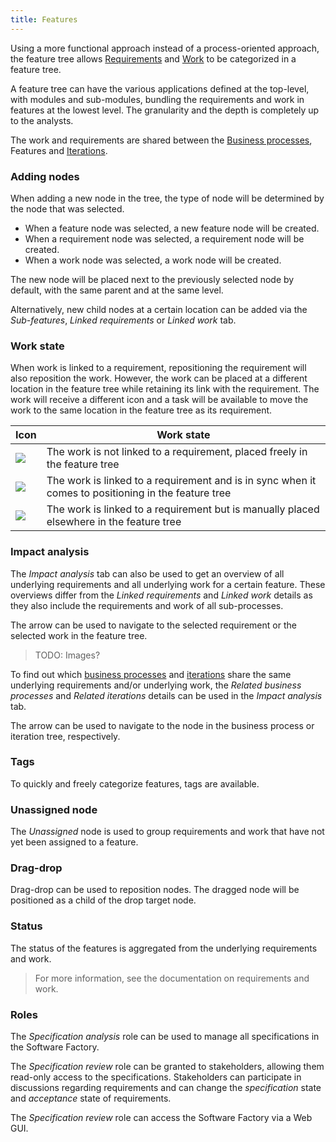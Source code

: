```yaml
---
title: Features
---
```


Using a more functional approach instead of a process-oriented approach, the feature tree allows [Requirements](requirements) and [Work](work) to be categorized in a feature tree.

A feature tree can have the various applications defined at the top-level, with modules and sub-modules, bundling the requirements and work in features at the lowest level. The granularity and the depth is completely up to the analysts.

The work and requirements are shared between the [Business processes](business_processes), Features and [Iterations](iterations).

### Adding nodes

When adding a new node in the tree, the type of node will be determined by the node that was selected. 
- When a feature node was selected, a new feature node will be created. 
- When a requirement node was selected, a requirement node will be created.
- When a work node was selected, a work node will be created.

The new node will be placed next to the previously selected node by default, with the same parent and at the same level.

Alternatively, new child nodes at a certain location can be added via the *Sub-features*, *Linked requirements* or *Linked work* tab.

### Work state

When work is linked to a requirement, repositioning the requirement will also reposition the work. However, the work can be placed at a different location in the feature tree while retaining its link with the requirement. The work will receive a different icon and a task will be available to move the work to the same location in the feature tree as its requirement.

| Icon | Work state |
| ---- | ---------- |
| ![](assets/icons8-briefcase_blue.svg)| The work is not linked to a requirement, placed freely in the feature tree |
| ![](assets/icons8-briefcase-blue-linked-orange.svg) | The work is linked to a requirement and is in sync when it comes to positioning in the feature tree |
| ![](assets/icons8-briefcase-blue-warn-orange.svg) | The work is linked to a requirement but is manually placed elsewhere in the feature tree |

### Impact analysis

The *Impact analysis* tab can also be used to get an overview of all underlying requirements and all underlying work for a certain feature. These overviews differ from the *Linked requirements* and *Linked work* details as they also include the requirements and work of all sub-processes.

The arrow can be used to navigate to the selected requirement or the selected work in the feature tree.

> TODO: Images?

To find out which [business processes](business_processes) and [iterations](iterations) share the same underlying requirements and/or underlying work, the *Related business processes* and *Related iterations* details can be used in the *Impact analysis* tab.

The arrow can be used to navigate to the node in the business process or iteration tree, respectively.

### Tags

To quickly and freely categorize features, tags are available.

### Unassigned node

The *Unassigned* node is used to group requirements and work that have not yet been assigned to a feature.

### Drag-drop

Drag-drop can be used to reposition nodes. The dragged node will be positioned as a child of the drop target node.

### Status

The status of the features is aggregated from the underlying requirements and work. 

> For more information, see the documentation on requirements and work.

### Roles

The *Specification analysis* role can be used to manage all specifications in the Software Factory.

The *Specification review* role can be granted to stakeholders, allowing them read-only access to the specifications. Stakeholders can participate in discussions regarding requirements and can change the *specification* state and *acceptance* state of requirements.

The *Specification review* role can access the Software Factory via a Web GUI.